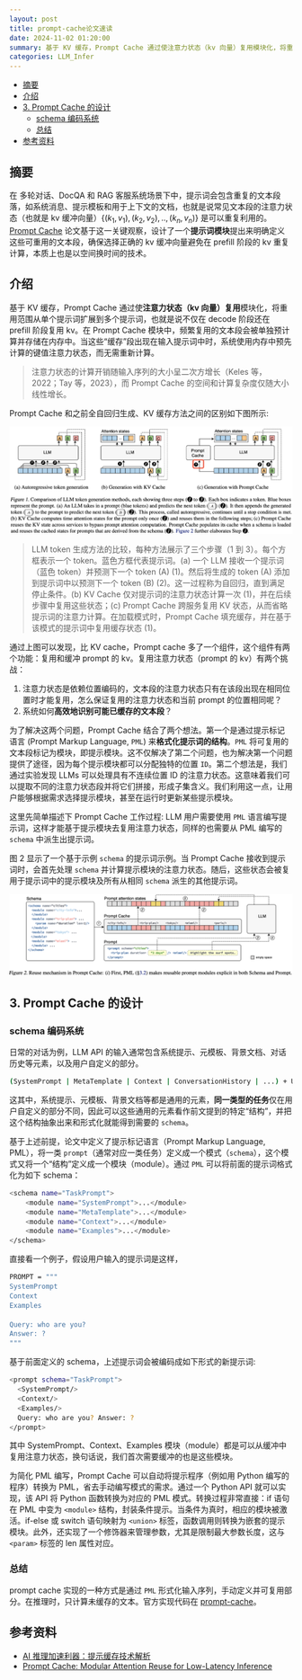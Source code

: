 ```yaml
---
layout: post
title: prompt-cache论文速读
date: 2024-11-02 01:20:00
summary: 基于 KV 缓存，Prompt Cache 通过使注意力状态（kv 向量）复用模块化，将重用范围从单个提示词扩展到多个提示词，也就是说不仅在 decode 阶段还在 prefill 阶段复用 kv。prompt cache 实现的一种方式是通过 PML 形式化输入序列，手动定义并可复用部分。在推理时，只计算未缓存的文本。官方实现代码在 prompt-cache。
categories: LLM_Infer
---
```


- [摘要](#摘要)
- [介绍](#介绍)
- [3. Prompt Cache 的设计](#3-prompt-cache-的设计)
  - [schema 编码系统](#schema-编码系统)
  - [总结](#总结)
- [参考资料](#参考资料)

## 摘要

在 多轮对话、DocQA 和 RAG 客服系统场景下中，提示词会包含重复的文本段落，如系统消息、提示模板和用于上下文的文档，也就是说常见文本段的注意力状态（也就是 kv 缓冲向量）$\{(k_1,v_1), (k_2,v_2),..,(k_n,v_n)\}$ 是可以重复利用的。[Prompt Cache](https://arxiv.org/abs/2311.04934) 论文基于这一关键观察，设计了一个**提示词模块**提出来明确定义这些可重用的文本段，确保选择正确的 kv 缓冲向量避免在 prefill 阶段的 kv 重复计算，本质上也是以空间换时间的技术。

## 介绍

基于 KV 缓存，Prompt Cache 通过使**注意力状态（kv 向量）复用**模块化，将重用范围从单个提示词扩展到多个提示词，也就是说不仅在 decode 阶段还在 prefill 阶段复用 kv。在 Prompt Cache 模块中，频繁复用的文本段会被单独预计算并存储在内存中。当这些“缓存”段出现在输入提示词中时，系统使用内存中预先计算的键值注意力状态，而无需重新计算。
> 注意力状态的计算开销随输入序列的大小呈二次方增长（Keles 等，2022；Tay 等，2023），而 Prompt Cache 的空间和计算复杂度仅随大小线性增长。

Prompt Cache 和之前全自回归生成、KV 缓存方法之间的区别如下图所示:

![prompt_cache_figure1](../images/prompt_cache/prompt_cache_figure1.png)

> LLM token 生成方法的比较，每种方法展示了三个步骤（1 到 3）。每个方框表示一个 token。蓝色方框代表提示词。(a) 一个 LLM 接收一个提示词（蓝色 token）并预测下一个 token (A) (1)。然后将生成的 token (A) 添加到提示词中以预测下一个 token (B) (2)。这一过程称为自回归，直到满足停止条件。(b) KV Cache 仅对提示词的注意力状态计算一次 (1)，并在后续步骤中复用这些状态；(c) Prompt Cache 跨服务复用 KV 状态，从而省略提示词的注意力计算。在加载模式时，Prompt Cache 填充缓存，并在基于该模式的提示词中复用缓存状态 (1)。

通过上图可以发现，比 KV cache，Prompt cache 多了一个组件，这个组件有两个功能：复用和缓冲 prompt 的 kv。复用注意力状态（prompt 的 kv）有两个挑战：
1. 注意力状态是依赖位置编码的，文本段的注意力状态只有在该段出现在相同位置时才能复用，怎么保证复用的注意力状态和当前 prompt 的位置相同呢？
2. 系统如何**高效地识别可能已缓存的文本段**？

为了解决这两个问题，Prompt Cache 结合了两个想法。第一个是通过提示标记语言 (Prompt Markup Language, `PML`) 来**格式化提示词的结构**。`PML` 将可复用的文本段标记为模块，即提示模块。这不仅解决了第二个问题，也为解决第一个问题提供了途径，因为每个提示模块都可以分配独特的位置 `ID`。第二个想法是，我们通过实验发现 LLMs 可以处理具有不连续位置 ID 的注意力状态。这意味着我们可以提取不同的注意力状态段并将它们拼接，形成子集含义。我们利用这一点，让用户能够根据需求选择提示模块，甚至在运行时更新某些提示模块。

这里先简单描述下 Prompt Cache 工作过程: LLM 用户需要使用 `PML` 语言编写提示词，这样才能基于提示模块去复用注意力状态，同样的也需要从 PML 编写的 `schema` 中派生出提示词。

图 2 显示了一个基于示例 `schema` 的提示词示例。当 Prompt Cache 接收到提示词时，会首先处理 `schema` 并计算提示模块的注意力状态。随后，这些状态会被复用于提示词中的提示模块及所有从相同 `schema` 派生的其他提示词。

![prompt_cache_figure2](../images/prompt_cache/prompt_cache_figure2.png)

## 3. Prompt Cache 的设计

### schema 编码系统

日常的对话为例，LLM API 的输入通常包含系统提示、元模板、背景文档、对话历史等元素，以及用户自定义的部分。

```bash
(SystemPrompt | MetaTemplate | Context | ConversationHistory | ...) + UserPrompt
```

这其中，系统提示、元模板、背景文档等都是通用的元素，**同一类型的任务**仅在用户自定义的部分不同，因此可以这些通用的元素看作前文提到的特定“结构”，并把这个结构抽象出来和形式化就能得到需要的 `schema`。

基于上述前提，论文中定义了提示标记语言（Prompt Markup Language, PML），将一类 `prompt`（通常对应一类任务）定义成一个模式（`schema`），这个模式又将一个“结构”定义成一个模块（module）。通过 `PML` 可以将前面的提示词格式化为如下 schema：

```bash
<schema name="TaskPrompt">
    <module name="SystemPrompt">...</module>
    <module name="MetaTemplate">...</module>
    <module name="Context">...</module>
    <module name="Examples">...</module>
</schema>

```

直接看一个例子，假设用户输入的提示词是这样，

```bash
PROMPT = """
SystemPrompt
Context
Examples

Query: who are you?
Answer: ?
"""
```

基于前面定义的 schema，上述提示词会被编码成如下形式的新提示词:

```bash
<prompt schema="TaskPrompt">
  <SystemPrompt/>
  <Context/>
  <Examples/>
  Query: who are you? Answer: ?
</prompt>
```

其中 SystemPrompt、Context、Examples 模块（module）都是可以从缓冲中复用注意力状态，换句话说，我们首次需要缓冲的也是这些模块。

为简化 PML 编写，Prompt Cache 可以自动将提示程序（例如用 Python 编写的程序）转换为 PML，省去手动编写模式的需求。通过一个 Python API 就可以实现，该 API 将 Python 函数转换为对应的 PML 模式。转换过程非常直接：if 语句在 PML 中变为 `<module>` 结构，封装条件提示。当条件为真时，相应的模块被激活。if-else 或 switch 语句映射为 `<union>` 标签，函数调用则转换为嵌套的提示模块。此外，还实现了一个修饰器来管理参数，尤其是限制最大参数长度，这与 `<param>` 标签的 len 属性对应。

### 总结

prompt cache 实现的一种方式是通过 `PML` 形式化输入序列，手动定义并可复用部分。在推理时，只计算未缓存的文本。官方实现代码在 [prompt-cache](https://github.com/yale-sys/prompt-cache)。

## 参考资料

- [AI 推理加速利器：提示缓存技术解析](https://www.ultrasev.com/blog/2024/prompt-cache-0815)
- [Prompt Cache: Modular Attention Reuse for Low-Latency Inference](https://arxiv.org/abs/2311.04934)